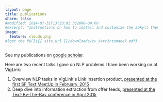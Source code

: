 ```yaml
---
layout: page
title: publications
share: false
#modified: 2014-07-31T13:23:02.362000-04:00
#excerpt: "Instructions on how to install and customize the Jekyll theme Minimal Mistakes."
image:
  feature: clouds.png
#[get the PDF]({{ site.url }}/downloads/cv_katrintomanek.pdf) 
---
```




See my publications on <a href="https://scholar.google.com/citations?user=Yap6bbUAAAAJ&hl=en">google scholar</a>.

Here are two recent talks I gave on NLP problems I have been working on at VigLink:
1) Overview NLP tasks in VigLink's Link Insertion product, <a href="https://www.youtube.com/watch?v=UyAZychO_KQ">presented at the first SF Text MeetUp in February, 2015</a>
2) Deep dive into information extraction from offer feeds, <a href="https://www.youtube.com/watch?v=rszM3T16Unc">presented at the Text-By-The-Bay conference in April 2015</a>





